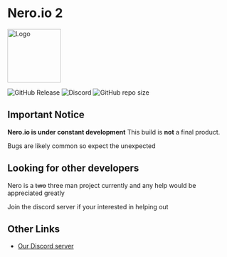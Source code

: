 # Nero.io 2

<img alt="Logo" src="https://cdn.glitch.global/5fc7dcb6-aada-495b-828e-66901a470a29/2023_12_06_0za_Kleki.png?v=1701910145704" width="120px" height="120px"/>

![GitHub Release](https://img.shields.io/github/v/release/DELTAFYREX/neroio)
![Discord](https://img.shields.io/discord/1073429163823869952)
![GitHub repo size](https://img.shields.io/github/repo-size/DELTAFYREX/neroio)

## Important Notice

**Nero.io is under constant development** This build is **not** a final product.

Bugs are likely common so expect the unexpected

## Looking for other developers

Nero is a ~~two~~ three man project currently and any help would be appreciated greatly

Join the discord server if your interested in helping out

## Other Links
- [Our Discord server](https://discord.gg/GmhACsX9aF)